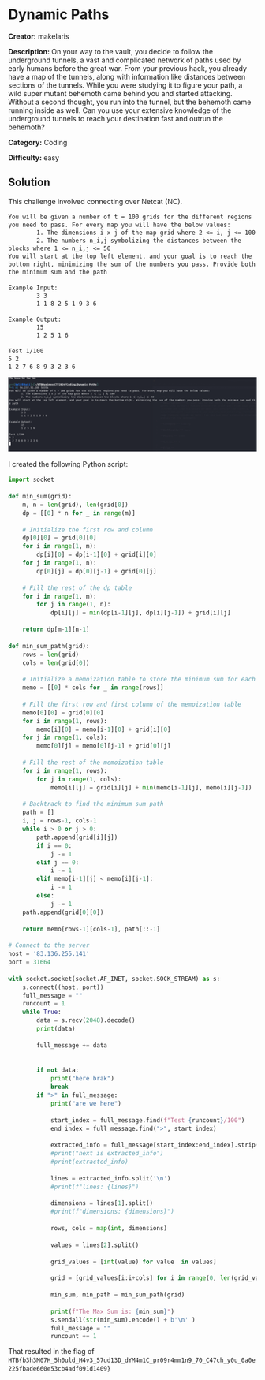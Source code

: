# Dynamic Paths

**Creator:** makelaris

**Description:** On your way to the vault, you decide to follow the underground tunnels, a vast and complicated network of paths used by early humans before the great war. From your previous hack, you already have a map of the tunnels, along with information like distances between sections of the tunnels. While you were studying it to figure your path, a wild super mutant behemoth came behind you and started attacking. Without a second thought, you run into the tunnel, but the behemoth came running inside as well. Can you use your extensive knowledge of the underground tunnels to reach your destination fast and outrun the behemoth?

**Category:** Coding

**Difficulty:** easy

## Solution

This challenge involved connecting over Netcat (NC). 
```
You will be given a number of t = 100 grids for the different regions you need to pass. For every map you will have the below values:
        1. The dimensions i x j of the map grid where 2 <= i, j <= 100
        2. The numbers n_i,j symbolizing the distances between the blocks where 1 <= n_i,j <= 50
You will start at the top left element, and your goal is to reach the bottom right, minimizing the sum of the numbers you pass. Provide both the minimum sum and the path

Example Input:
        3 3
        1 1 8 2 5 1 9 3 6

Example Output:
        15
        1 2 5 1 6

Test 1/100
5 2
1 2 7 6 8 9 3 2 3 6 

```

![alt text](image.png)

I created the following Python script:

```python
import socket

def min_sum(grid):
    m, n = len(grid), len(grid[0])
    dp = [[0] * n for _ in range(m)]

    # Initialize the first row and column
    dp[0][0] = grid[0][0]
    for i in range(1, m):
        dp[i][0] = dp[i-1][0] + grid[i][0]
    for j in range(1, n):
        dp[0][j] = dp[0][j-1] + grid[0][j]

    # Fill the rest of the dp table
    for i in range(1, m):
        for j in range(1, n):
            dp[i][j] = min(dp[i-1][j], dp[i][j-1]) + grid[i][j]

    return dp[m-1][n-1]

def min_sum_path(grid):
    rows = len(grid)
    cols = len(grid[0])
    
    # Initialize a memoization table to store the minimum sum for each cell
    memo = [[0] * cols for _ in range(rows)]
    
    # Fill the first row and first column of the memoization table
    memo[0][0] = grid[0][0]
    for i in range(1, rows):
        memo[i][0] = memo[i-1][0] + grid[i][0]
    for j in range(1, cols):
        memo[0][j] = memo[0][j-1] + grid[0][j]
    
    # Fill the rest of the memoization table
    for i in range(1, rows):
        for j in range(1, cols):
            memo[i][j] = grid[i][j] + min(memo[i-1][j], memo[i][j-1])
    
    # Backtrack to find the minimum sum path
    path = []
    i, j = rows-1, cols-1
    while i > 0 or j > 0:
        path.append(grid[i][j])
        if i == 0:
            j -= 1
        elif j == 0:
            i -= 1
        elif memo[i-1][j] < memo[i][j-1]:
            i -= 1
        else:
            j -= 1
    path.append(grid[0][0])
    
    return memo[rows-1][cols-1], path[::-1]

# Connect to the server
host = '83.136.255.141'
port = 31664

with socket.socket(socket.AF_INET, socket.SOCK_STREAM) as s:
    s.connect((host, port))
    full_message = ""
    runcount = 1
    while True:
        data = s.recv(2048).decode()
        print(data)

        full_message += data


        if not data:
            print("here brak")
            break
        if ">" in full_message:
            print("are we here")

            start_index = full_message.find(f"Test {runcount}/100")
            end_index = full_message.find(">", start_index)

            extracted_info = full_message[start_index:end_index].strip()
            #print("next is extracted_info")
            #print(extracted_info)

            lines = extracted_info.split('\n')
            #print(f"lines: {lines}")

            dimensions = lines[1].split()
            #print(f"dimensions: {dimensions}")

            rows, cols = map(int, dimensions)

            values = lines[2].split()

            grid_values = [int(value) for value  in values]

            grid = [grid_values[i:i+cols] for i in range(0, len(grid_values), cols)]

            min_sum, min_path = min_sum_path(grid)

            print(f"The Max Sum is: {min_sum}")
            s.sendall(str(min_sum).encode() + b'\n' )
            full_message = ""
            runcount += 1

```

That resulted in the flag of `HTB{b3h3M07H_5h0uld_H4v3_57ud13D_dYM4m1C_pr09r4mm1n9_70_C47ch_y0u_0a0e225fbade660e53cb4adf091d1409}`